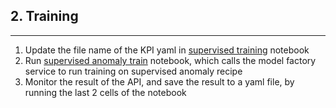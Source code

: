 ## 2. Training
---

1.  Update the file name of the KPI yaml in [supervised training](cookbooks/supervised_anomaly_train.ipynb) notebook
2.  Run [supervised anomaly train](cookbooks/supervised_anomaly_train.ipynb) notebook, which calls the model factory service to run training on supervised anomaly recipe
3.  Monitor the result of the API, and save the result to a yaml file, by running the last 2 cells of the notebook


